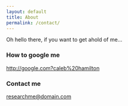 ```yaml
---
layout: default
title: About
permalink: /contact/
---
```


Oh hello there, if you want to get ahold of me...

### How to google me

http://google.com?caleb%20hamilton

### Contact me

[researchme@domain.com](mailto:research@domain.com)
